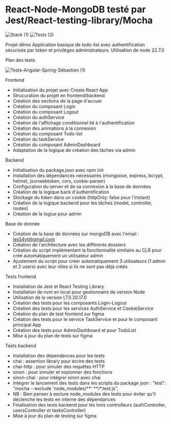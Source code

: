 # React-Node-MongoDB testé par Jest/React-testing-library/Mocha
![Stack (1)](https://github.com/user-attachments/assets/e5293f41-199c-4839-838f-04dcf3ef0a1e)  ![Tests (3)](https://github.com/user-attachments/assets/86d35847-92fd-4933-a32d-cf259642679e)


Projet démo 
Application basique de todo-list avec authentification sécurisée par token et privilèges administrateurs.
Utilisation de node 22.7.0 

Plan des tests 

![Tests-Angular-Spring-Sébastien (1)](https://github.com/user-attachments/assets/46fb7a82-736c-488f-ac5d-3e434da3b5b2)


Frontend
- Initialisation du projet avec Create React App
- Strucuration du projet en frontend/backend 
- Création des sections de la page d'accuei
- Création du composant Login
- Création du composant Logout
- Création du authService
- Création de l'affichage conditionnel lié à l'authentification
- Création des animations à la connexion
- Création du composant Todo-list
- Création du taskService
- Création du composant AdminDashboard 
- Adaptation de la logique de création des tâches via admin

Backend
- Initialisation du package.json avec npm init
- Installation des dépendances nécessaires (mongoose, express, bcrypt, helmet, jsonwebtoken, cors, cookie-parser)
- Configuration du server et de sa connexion à la base de données
- Création de la logique back d'authentification
- Stockage du token dans un cookie (httpOnly: false pour l'instant)
- Création de la logique backend pour les tâches (model, controller, routes)
- Création de la logiue pour admin 

Base de donnée
- Création de la base de données sur mongoDB avec l'email : les54yt@gmail.com
- Création de l'architecture avec les différents dossiers 
- Création du script implémentant la fonctionnalité similaire au CLR pour créé automatiquement un utilisateur admin 
- Ajustement du script pour créer automatiquement 3 utilisateurs (1 admin et 2 users) avec leur rôles si ils ne sont pas déjà créés


Tests frontend 
- Installation de Jest et React Testing Library 
- Installation de nvm en local pour gestionnaire de version Node
- Utilisation de la version LTS 20.17.0
- Création des tests pour les composants Login-Logout 
- Création des tests pour les services AuthService et CookieService
- Création du plan de test frontend sur figma
- Création des tests pour le service TaskService et pour le composant principal App
- Création des tests pour AdminDashboard et pour TodoList
- Mise à jour du plan de tests sur figma

Tests backend 
- Installation des dépendances pour les tests 
- chai : assertion library pour écrire des tests
- chai-http : pour simuler des requêtes HTTP
- sinon : pour simuler et espionner des fonctions
- sinon-chai : pour intégrer sinon avec chai
- Intégrer le lancement des tests dans les scripts du package json : "test": "mocha --exclude 'node_modules/**' **/*.test.js",
- NB : Bien penser à exclure node_modules des tests pour éviter qu'il déclenche les tests en interne des dépendances 
- Finalisation des tests backend pour les trois controlleurs (authController, usersController et tasksController)
- Mise à jour du plan de testing sur figma


